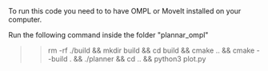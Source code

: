 ## 
To run this code you need to to have OMPL or MoveIt installed on your computer.
 
Run the following command inside the folder "plannar_ompl"

>> rm -rf ./build && mkdir build && cd build && cmake .. && cmake --build . && ./planner && cd .. && python3 plot.py

